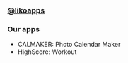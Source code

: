 ### [@likoapps](https://www.instagram.com/likoapps/)

### Our apps
* CALMAKER: Photo Calendar Maker
* HighScore: Workout
